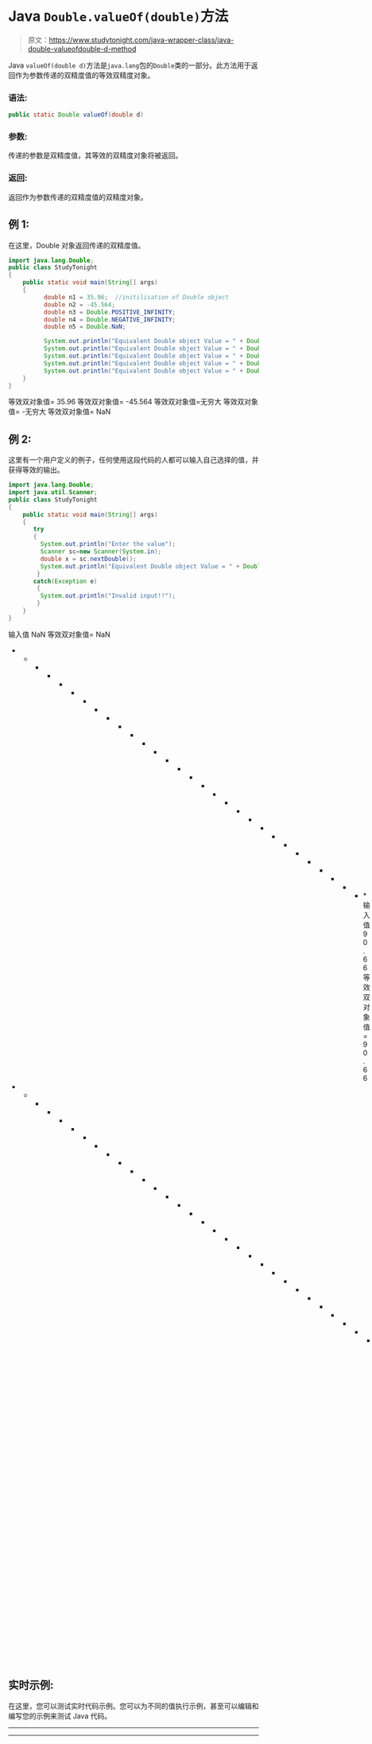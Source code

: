 # Java `Double.valueOf(double)`方法

> 原文：<https://www.studytonight.com/java-wrapper-class/java-double-valueofdouble-d-method>

Java `valueOf(double d)`方法是`java.lang`包的`Double`类的一部分。此方法用于返回作为参数传递的双精度值的等效双精度对象。

### 语法:

```java
public static Double valueOf(double d) 
```

### 参数:

传递的参数是双精度值，其等效的双精度对象将被返回。

### 返回:

返回作为参数传递的双精度值的双精度对象。

## 例 1:

在这里，Double 对象返回传递的双精度值。

```java
import java.lang.Double;
public class StudyTonight 
{    
    public static void main(String[] args)
    {  
          double n1 = 35.96;  //initilisation of Double object
          double n2 = -45.564;
          double n3 = Double.POSITIVE_INFINITY; 
          double n4 = Double.NEGATIVE_INFINITY;  
          double n5 = Double.NaN;  

          System.out.println("Equivalent Double object Value = " + Double.valueOf(n1));//returns a Double object representing the float specified 
          System.out.println("Equivalent Double object Value = " + Double.valueOf(n2));
          System.out.println("Equivalent Double object Value = " + Double.valueOf(n3));
          System.out.println("Equivalent Double object Value = " + Double.valueOf(n4));
          System.out.println("Equivalent Double object Value = " + Double.valueOf(n5));      
    }     
}
```

等效双对象值= 35.96
等效双对象值= -45.564
等效双对象值=无穷大
等效双对象值= -无穷大
等效双对象值= NaN

## 例 2:

这里有一个用户定义的例子，任何使用这段代码的人都可以输入自己选择的值，并获得等效的输出。

```java
import java.lang.Double;
import java.util.Scanner;
public class StudyTonight 
{   
    public static void main(String[] args)
    {    
       try
       {
         System.out.println("Enter the value");
         Scanner sc=new Scanner(System.in);
         double x = sc.nextDouble();
         System.out.println("Equivalent Double object Value = " + Double.valueOf(x));//returns a Double object representing the float specified 
        }
       catch(Exception e)
        {
         System.out.println("Invalid input!!");
        }        
    }  
}
```

输入值
NaN
等效双对象值= NaN
* * * * * * * * * * * * * * * * * * * * * * * * * * * * * * *输入值
90.66
等效双对象值= 90.66
* * * * * * * * * * * * * * * * * * * * * * * * * * * * * * * * * * * * * * * * * * * * * * * * * * * *输入值
0x445.8
无效输入！！

## 实时示例:

在这里，您可以测试实时代码示例。您可以为不同的值执行示例，甚至可以编辑和编写您的示例来测试 Java 代码。

* * *

* * *
